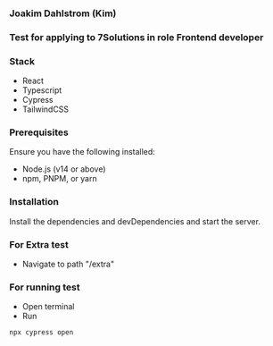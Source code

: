 ### Joakim Dahlstrom (Kim)

### Test for applying to 7Solutions in role Frontend developer

### Stack

- React
- Typescript
- Cypress
- TailwindCSS

### Prerequisites

Ensure you have the following installed:

- Node.js (v14 or above)
- npm, PNPM, or yarn

### Installation

Install the dependencies and devDependencies and start the server.

### For Extra test

- Navigate to path "/extra"

### For running test

- Open terminal
- Run

```shell
npx cypress open
```
